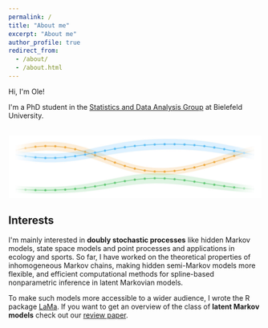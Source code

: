 ```yaml
---
permalink: /
title: "About me"
excerpt: "About me"
author_profile: true
redirect_from: 
  - /about/
  - /about.html
---
```


Hi, I'm Ole!

I'm a PhD student in the <a href="https://www.uni-bielefeld.de/fakultaeten/wirtschaftswissenschaften/lehrbereiche/stats/index.xml" target = "_blank">Statistics and Data Analysis Group</a> at Bielefeld University.

<br>
<img src="../images/pvariation.jpg">

## Interests

I'm mainly interested in **doubly stochastic processes** like hidden Markov models, state space models and point processes and applications in ecology and sports. So far, I have worked on the theoretical properties of inhomogeneous Markov chains, making hidden semi-Markov models more flexible, and efficient computational methods for spline-based nonparametric inference in latent Markovian models. 

To make such models more accessible to a wider audience, I wrote the R package <a href="https://janoleko.github.io/LaMa/" target = "_blank">LaMa</a>. If you want to get an overview of the class of **latent Markov models** check out our <a href = "https://arxiv.org/abs/2406.19157" target = "_blank">review paper</a>.

